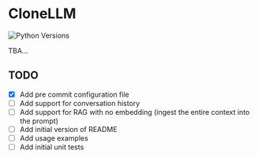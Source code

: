 # CloneLLM

![Python Versions](https://img.shields.io/badge/python-3.9%20%7C%203.10%20%7C%203.11%20%7C%203.12-blue)<br>

TBA...


## TODO
- [x] Add pre commit configuration file
- [ ] Add support for conversation history
- [ ] Add support for RAG with no embedding (ingest the entire context into the prompt)
- [ ] Add initial version of README
- [ ] Add usage examples
- [ ] Add initial unit tests